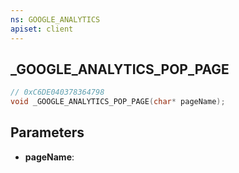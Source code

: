 ```yaml
---
ns: GOOGLE_ANALYTICS
apiset: client
---
```

## _GOOGLE_ANALYTICS_POP_PAGE

```c
// 0xC6DE040378364798
void _GOOGLE_ANALYTICS_POP_PAGE(char* pageName);
```


## Parameters
* **pageName**: